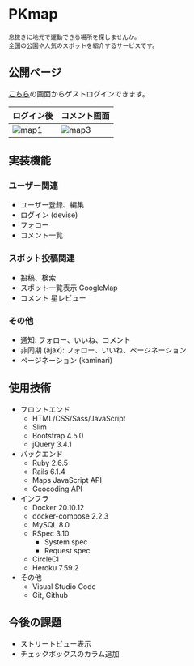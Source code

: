 # PKmap
```
息抜きに地元で運動できる場所を探しませんか。
全国の公園や人気のスポットを紹介するサービスです。
```
<!--
目的: googlemapのような情報の蓄積 Twitterのような呟きではない

苦労したこと

導入、環境構築: 正直これが一番しんどかった
- docker 理解不十分
- cicd: プルリクエスト, build, test
- devise 理解イマイチ
- rspec まだ全然手をつけてない
- webpack_JS 理解不十分
- bootstrap 3.4.1 → 4.5.0 結局CDNで読み込んだ

方針
- わからないことをメモして1つ1つ潰していった
感想
- フロントとバックエンドの両立の難しさ 手が回らない
- JSの読み込み時間がかかる...
- 課題を1つ潰しても他の課題が相乗的に増えていく期待と不安

フロントエンド
- レスポンシブ スマホでは下端にfooterを固定
- 通知マーク➓の(header/footer)別で大きさ調整 position: relative
- 一覧のグリッドレイアウト Bootstrapのrow col (home, users/show)
- <div>構成の知識や方法が知らない 人のgithubを見た
- slimによるコード量削減がすごい

バックエンド
- 地図の表示 gon: JSにインスタンス変数を入れる
  - Homeページ  ピンは複数 + 吹き出し
  - 詳細ページ  ピンは1つ
- 基本ロジック MVC
  - seed: (フォロー、いいね、コメント) * 通知
  - フォーム送信のpath 作成・削除 (routes, posts/show, comments/comment)

インフラ
- Docker
  - 3つの環境
  - 何10分も時間がかかる

参考
- メルカリ, インスタ, googlemap, amazon
- その他


-->

## 公開ページ
[こちら](https://rails-pk.herokuapp.com/)の画面からゲストログインできます。

|ログイン後|コメント画面|
|---|---|
|![map1](https://user-images.githubusercontent.com/67915047/157975655-bfceb0a0-667a-4e14-b5e0-993cf8482ed0.jpg)|![map3](https://user-images.githubusercontent.com/67915047/158097271-b1fca94e-6d1a-4604-98f3-7b73a28faa05.jpg)|


## 実装機能

### ユーザー関連
* ユーザー登録、編集
* ログイン (devise)
* フォロー
* コメント一覧

### スポット投稿関連
* 投稿、検索
* スポット一覧表示 GoogleMap
* コメント 星レビュー

### その他
* 通知: フォロー、いいね、コメント
* 非同期 (ajax): フォロー、いいね、ページネーション
* ページネーション (kaminari)

## 使用技術
* フロントエンド
  * HTML/CSS/Sass/JavaScript
  * Slim
  * Bootstrap 4.5.0
  * jQuery 3.4.1
* バックエンド
  * Ruby 2.6.5
  * Rails 6.1.4
  <!-- 地図を表示 -->
  * Maps JavaScript API
  <!-- 高精度で緯度経度を算出 -->
  * Geocoding API
* インフラ
  * Docker 20.10.12
  * docker-compose 2.2.3
  <!-- * Puma -->
  * MySQL 8.0
  * RSpec 3.10
    * System spec
    * Request spec
  * CircleCI
  * Heroku 7.59.2
* その他
  * Visual Studio Code
  * Git, Github
  <!-- * drawio -->

## 今後の課題
* ストリートビュー表示
* チェックボックスのカラム追加
